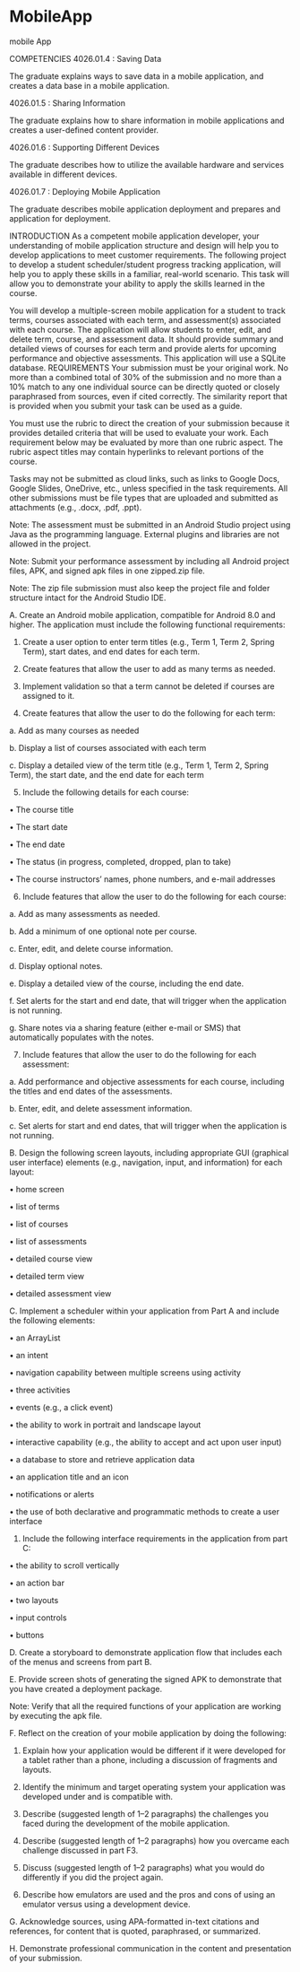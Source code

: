 # MobileApp
mobile App

COMPETENCIES
4026.01.4 : Saving Data

The graduate explains ways to save data in a mobile application, and creates a data base in a mobile application.

4026.01.5 : Sharing Information

The graduate explains how to share information in mobile applications and creates a user-defined content provider.

4026.01.6 : Supporting Different Devices

The graduate describes how to utilize the available hardware and services available in different devices.

4026.01.7 : Deploying Mobile Application

The graduate describes mobile application deployment and prepares and application for deployment.

INTRODUCTION
As a competent mobile application developer, your understanding of mobile application structure and design will help you to develop applications to meet customer requirements. The following project to develop a student scheduler/student progress tracking application, will help you to apply these skills in a familiar, real-world scenario. This task will allow you to demonstrate your ability to apply the skills learned in the course.

You will develop a multiple-screen mobile application for a student to track terms, courses associated with each term, and assessment(s) associated with each course. The application will allow students to enter, edit, and delete term, course, and assessment data. It should provide summary and detailed views of courses for each term and provide alerts for upcoming performance and objective assessments. This application will use a SQLite database.
REQUIREMENTS
Your submission must be your original work. No more than a combined total of 30% of the submission and no more than a 10% match to any one individual source can be directly quoted or closely paraphrased from sources, even if cited correctly. The similarity report that is provided when you submit your task can be used as a guide.

 You must use the rubric to direct the creation of your submission because it provides detailed criteria that will be used to evaluate your work. Each requirement below may be evaluated by more than one rubric aspect. The rubric aspect titles may contain hyperlinks to relevant portions of the course.

Tasks may not be submitted as cloud links, such as links to Google Docs, Google Slides, OneDrive, etc., unless specified in the task requirements. All other submissions must be file types that are uploaded and submitted as attachments (e.g., .docx, .pdf, .ppt).

Note: The assessment must be submitted in an Android Studio project using Java as the programming language. External plugins and libraries are not allowed in the project.

Note: Submit your performance assessment by including all Android project files, APK, and signed apk files in one zipped.zip file.

Note: The zip file submission must also keep the project file and folder structure intact for the Android Studio IDE.


A.  Create an Android mobile application, compatible for Android 8.0 and higher. The application must include the following functional requirements:

1.  Create a user option to enter term titles (e.g., Term 1, Term 2, Spring Term), start dates, and end dates for each term.

2.  Create features that allow the user to add as many terms as needed.

3.  Implement validation so that a term cannot be deleted if courses are assigned to it.

4.  Create features that allow the user to do the following for each term:

a.  Add as many courses as needed

b.  Display a list of courses associated with each term

c.  Display a detailed view of the term title (e.g., Term 1, Term 2, Spring Term), the start date, and the end date for each term

5.  Include the following details for each course:

•  The course title

•  The start date

•  The end date

•  The status (in progress, completed, dropped, plan to take)

•  The course instructors’ names, phone numbers, and e-mail addresses 

6.  Include features that allow the user to do the following for each course:

a.  Add as many assessments as needed.

b.  Add a minimum of one optional note per course.

c.  Enter, edit, and delete course information.

d.  Display optional notes.

e.  Display a detailed view of the course, including the end date.

f.  Set alerts for the start and end date, that will trigger when the application is not running.

g.  Share notes via a sharing feature (either e-mail or SMS) that automatically populates with the notes.

7.  Include features that allow the user to do the following for each assessment:

a.  Add performance and objective assessments for each course, including the titles and end dates of the assessments.

b.  Enter, edit, and delete assessment information.

c.  Set alerts for start and end dates, that will trigger when the application is not running.
 

B.  Design the following screen layouts, including appropriate GUI (graphical user interface) elements (e.g., navigation, input, and information) for each layout:

•  home screen

•  list of terms

•  list of courses

•  list of assessments

•  detailed course view

•  detailed term view

•  detailed assessment view
 

C.  Implement a scheduler within your application from Part A and include the following elements:

•  an ArrayList

•  an intent

•  navigation capability between multiple screens using activity

•  three activities

•  events (e.g., a click event)

•  the ability to work in portrait and landscape layout

•  interactive capability (e.g., the ability to accept and act upon user input)

•  a database to store and retrieve application data

•  an application title and an icon

•  notifications or alerts

•  the use of both declarative and programmatic methods to create a user interface
 

1.  Include the following interface requirements in the application from part C:

•  the ability to scroll vertically

•  an action bar

•  two layouts

•  input controls

•  buttons
 

D.  Create a storyboard to demonstrate application flow that includes each of the menus and screens from part B.
 

E.  Provide screen shots of generating the signed APK to demonstrate that you have created a deployment package.
 

Note: Verify that all the required functions of your application are working by executing the apk file.
 

F.  Reflect on the creation of your mobile application by doing the following:

1.  Explain how your application would be different if it were developed for a tablet rather than a phone, including a discussion of fragments and layouts.

2.  Identify the minimum and target operating system your application was developed under and is compatible with.

3.  Describe (suggested length of 1–2 paragraphs) the challenges you faced during the development of the mobile application.

4.  Describe (suggested length of 1–2 paragraphs) how you overcame each challenge discussed in part F3.

5.  Discuss (suggested length of 1–2 paragraphs) what you would do differently if you did the project again.

6.  Describe how emulators are used and the pros and cons of using an emulator versus using a development device.
 

G.  Acknowledge sources, using APA-formatted in-text citations and references, for content that is quoted, paraphrased, or summarized.
 

H.  Demonstrate professional communication in the content and presentation of your submission.


